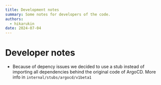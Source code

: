 ```yaml
---
title: Development notes
summary: Some notes for developers of the code.
authors:
  - hikarukin
date: 2024-07-04
---
```


Developer notes
===============

- Because of depency issues we decided to use a stub instead of importing all
  dependencies behind the original code of ArgoCD. More info in `internal/stubs/argocd/v1beta1`
